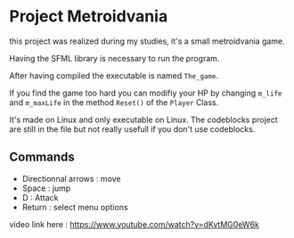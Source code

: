 # Project Metroidvania
this project was realized during my studies, it's a small metroidvania game.

Having the SFML library is necessary to run the program.

After having compiled the executable is named `The_game`.

If you find the game too hard you can modifiy your HP by changing `m_life` and `m_maxLife` in the method `Reset()` of the `Player` Class.

It's made on Linux and only executable on Linux. The codeblocks project are still in the file but not really usefull if you don't use codeblocks.
## Commands
- Directionnal arrows : move
- Space : jump
- D : Attack
- Return : select menu options

video link here : https://www.youtube.com/watch?v=dKvtMG0eW6k
